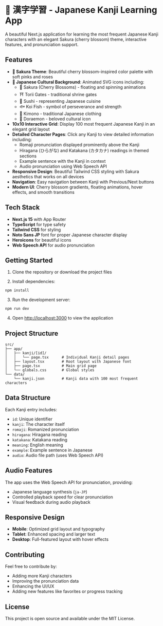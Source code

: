 # 🌸 漢字学習 - Japanese Kanji Learning App

A beautiful Next.js application for learning the most frequent Japanese Kanji characters with an elegant Sakura (cherry blossom) theme, interactive features, and pronunciation support.

## Features

- **🌸 Sakura Theme**: Beautiful cherry blossom-inspired color palette with soft pinks and roses
- **🎨 Japanese Cultural Background**: Animated SVG icons including:
  - 🌸 Sakura (Cherry Blossoms) - floating and spinning animations
  - ⛩️ Torii Gates - traditional shrine gates
  - 🍣 Sushi - representing Japanese cuisine
  - 🐟 Koi Fish - symbol of perseverance and strength
  - 👘 Kimono - traditional Japanese clothing
  - 🤖 Doraemon - beloved cultural icon
- **10x10 Interactive Grid**: Display 100 most frequent Japanese Kanji in an elegant grid layout
- **Detailed Character Pages**: Click any Kanji to view detailed information including:
  - Romaji pronunciation displayed prominently above the Kanji
  - Hiragana (ひらがな) and Katakana (カタカナ) readings in themed sections
  - Example sentence with the Kanji in context
  - Audio pronunciation using Web Speech API
- **Responsive Design**: Beautiful Tailwind CSS styling with Sakura aesthetics that works on all devices
- **Navigation**: Easy navigation between Kanji with Previous/Next buttons
- **Modern UI**: Cherry blossom gradients, floating animations, hover effects, and smooth transitions

## Tech Stack

- **Next.js 15** with App Router
- **TypeScript** for type safety
- **Tailwind CSS** for styling
- **Noto Sans JP** font for proper Japanese character display
- **Heroicons** for beautiful icons
- **Web Speech API** for audio pronunciation

## Getting Started

1. Clone the repository or download the project files

2. Install dependencies:
```bash
npm install
```

3. Run the development server:
```bash
npm run dev
```

4. Open [http://localhost:3000](http://localhost:3000) to view the application

## Project Structure

```
src/
├── app/
│   ├── kanji/[id]/
│   │   └── page.tsx      # Individual Kanji detail pages
│   ├── layout.tsx        # Root layout with Japanese font
│   ├── page.tsx          # Main grid page
│   └── globals.css       # Global styles
└── data/
    └── kanji.json        # Kanji data with 100 most frequent characters
```

## Data Structure

Each Kanji entry includes:
- `id`: Unique identifier
- `kanji`: The character itself
- `romaji`: Romanized pronunciation
- `hiragana`: Hiragana reading
- `katakana`: Katakana reading
- `meaning`: English meaning
- `example`: Example sentence in Japanese
- `audio`: Audio file path (uses Web Speech API)

## Audio Features

The app uses the Web Speech API for pronunciation, providing:
- Japanese language synthesis (`ja-JP`)
- Controlled playback speed for clear pronunciation
- Visual feedback during audio playback

## Responsive Design

- **Mobile**: Optimized grid layout and typography
- **Tablet**: Enhanced spacing and larger text
- **Desktop**: Full-featured layout with hover effects

## Contributing

Feel free to contribute by:
- Adding more Kanji characters
- Improving the pronunciation data
- Enhancing the UI/UX
- Adding new features like favorites or progress tracking

## License

This project is open source and available under the MIT License.
